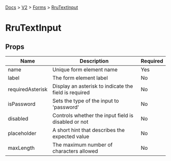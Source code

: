[Docs](/) > [V2](/docs/v2/get-started) > [Forms](/docs/v2/components/RruForm) > [RruTextInput](/docs/v2/components/RruTextInput)

# RruTextInput

## Props

| Name             | Description                                           | Required |
| ---------------- | ----------------------------------------------------- | -------- |
| name             | Unique form element name                              | Yes      |
| label            | The form element label                                | No       |
| requiredAsterisk | Display an asterisk to indicate the field is required | No       |
| isPassword       | Sets the type of the input to 'password'              | No       |
| disabled         | Controls whether the input field is disabled or not   | No       |
| placeholder      | A short hint that describes the expected value        | No       |
| maxLength        | The maximum number of characters allowed              | No       |
